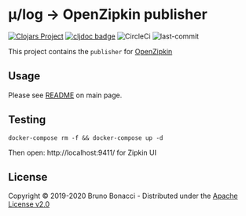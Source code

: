 # μ/log -> OpenZipkin publisher
[![Clojars Project](https://img.shields.io/clojars/v/com.brunobonacci/mulog.svg)](https://clojars.org/com.brunobonacci/mulog)  [![cljdoc badge](https://cljdoc.org/badge/com.brunobonacci/mulog)](https://cljdoc.org/d/com.brunobonacci/mulog/CURRENT) ![CircleCi](https://img.shields.io/circleci/project/BrunoBonacci/mulog.svg) ![last-commit](https://img.shields.io/github/last-commit/BrunoBonacci/mulog.svg)


This project contains the `publisher` for [OpenZipkin](https://zipkin.io/)


## Usage

Please see [README](../README.md) on main page.

## Testing

``` shell
docker-compose rm -f && docker-compose up -d
```

Then open: http://localhost:9411/ for Zipkin UI

## License

Copyright © 2019-2020 Bruno Bonacci - Distributed under the [Apache License v2.0](http://www.apache.org/licenses/LICENSE-2.0)
